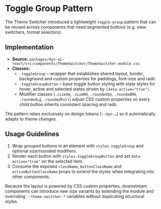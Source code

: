 # Toggle Group Pattern

The Theme Switcher introduced a lightweight `toggle-group` pattern that can be reused across
components that need segmented buttons (e.g. view switchers, format selectors).

## Implementation

- **Source:** `packages/dyn-ui-react/src/components/ThemeSwitcher/ThemeSwitcher.module.css`
- **Classes:**
  - `.toggleGroup` – wrapper that establishes shared layout, border, background and custom
    properties for paddings, font-size and radii.
  - `.toggleGroupButton` – base toggle button styling with state styles for hover, active and
    selected states driven by `[data-active="true"]`.
  - Modifier classes (`.sizeSm`, `.sizeMd`, `.roundedSm`, `.roundedMd`, `.roundedLg`, `.roundedFull`)
    adjust CSS custom properties so every child button inherits consistent spacing and radii.

The pattern relies exclusively on design tokens (`--dyn-…`) so it automatically adapts to theme
changes.

## Usage Guidelines

1. Wrap grouped buttons in an element with `styles.toggleGroup` and optional size/rounded modifiers.
2. Render each button with `styles.toggleGroupButton` and set `data-active="true"` on the selected
   item.
3. Consume the exposed `className`, `buttonClassName` and `activeButtonClassName` props to extend the
   styles when integrating into other components.

Because the layout is powered by CSS custom properties, downstream components can introduce new size
variants by extending the module and overriding `--theme-switcher-*` variables without duplicating
structural styles.
